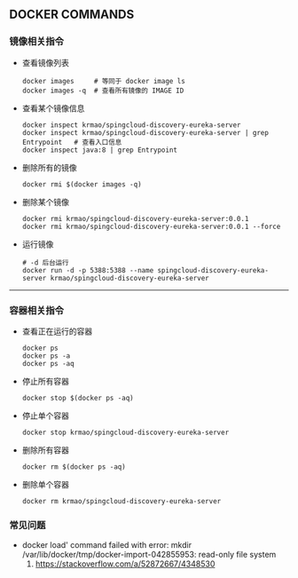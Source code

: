 ## DOCKER COMMANDS
### 镜像相关指令
* 查看镜像列表
    ```shell script
    docker images     # 等同于 docker image ls
    docker images -q  # 查看所有镜像的 IMAGE ID
    ```
* 查看某个镜像信息
    ```shell script
    docker inspect krmao/spingcloud-discovery-eureka-server
    docker inspect krmao/spingcloud-discovery-eureka-server | grep Entrypoint   # 查看入口信息
    docker inspect java:8 | grep Entrypoint
    ```
* 删除所有的镜像
    ```shell script
    docker rmi $(docker images -q)
    ```
* 删除某个镜像
    ```shell script
    docker rmi krmao/spingcloud-discovery-eureka-server:0.0.1
    docker rmi krmao/spingcloud-discovery-eureka-server:0.0.1 --force
    ```
* 运行镜像
    ```shell script
    # -d 后台运行
    docker run -d -p 5388:5388 --name spingcloud-discovery-eureka-server krmao/spingcloud-discovery-eureka-server
    ```
  
---
     
### 容器相关指令   
* 查看正在运行的容器
    ```shell script
    docker ps
    docker ps -a
    docker ps -aq
    ```
* 停止所有容器
    ```shell script
    docker stop $(docker ps -aq)
    ```
* 停止单个容器
    ```shell script
    docker stop krmao/spingcloud-discovery-eureka-server
    ```
* 删除所有容器
    ```shell script
    docker rm $(docker ps -aq)
    ```
* 删除单个容器
    ```shell script
    docker rm krmao/spingcloud-discovery-eureka-server
    ```
  
### 常见问题
* docker load' command failed with error: mkdir /var/lib/docker/tmp/docker-import-042855953: read-only file system
    1. https://stackoverflow.com/a/52872667/4348530
